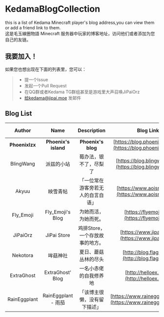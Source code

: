 # KedamaBlogCollection

this is a list of Kedama Minecraft player's blog address,you can view them or add a friend link to them.  
这是毛玉線圈物語 Minecraft 服务器中玩家的博客地址，访问他们或者添加为您自己的友链。

## 我要加入！

如果您也想出现在下面的列表里，您可以：

> - 提一个Issue
> - 发起一个Pull Request
> - 在QQ群或者Kedama TG群组甚至是游戏里大声召唤JiPaiOrz
> - 给kedama@jipai.moe 发邮件

## Blog List

Author | Name | Description | Blog Link | Avatar Link(optional) | banner(optional)
:------------: | :-------------: | :------------: | :------------: |:------------: |:------------:
**Phoenixlzx** | **Phoenix's island** | **Phoenix's blog** | [https://blog.phoenixlzx.com/](https://blog.phoenixlzx.com/) | ![avatar](https://blog.phoenixlzx.com/static/img/avatar/avatar.jpg)
BlingWang | 派兹的小站  | 莓办法，银不了，尽梨了 | [https://blog.blingwang.cn/](https://blog.blingwang.cn/) | ![avatar](https://blingwang.cn/meiliangxin.jpg)|![banner](https://blingwang.cn/banner.jpg)
Akyuu | 映雪青帖  | 「一位常在游客旁若无人的自言自语」 | [https://www.aoisnow.net/](https://www.aoisnow.net/) | ![avatar](https://www.aoisnow.net/blog/wp-content/uploads/2015/09/avatar.jpg)
Fly_Emoji | Fly_Emoji's Blog | 为她而活，为她而死。| [https://flyemoji.xyz](https://flyemoji.xyz) | ![avatar](https://s1.ax1x.com/2018/12/22/FsvdHK.jpg)
JiPaiOrz | JiPai Store | 鸡排Store，一个存放故事的地方。| [https://www.jipai.moe/](https://www.jipai.moe/) | ![avatar](https://www.jipai.moe/sources/img/jipai_avatar.png)
Nekotora | 哞菇神社 | 夏日、蘑菇丛林的尽头 | [http://blog.flag.moe/](http://blog.flag.moe/) | ![avatar](http://blog.flag.moe/usr/themes/Azumarill/img/avatar.png)
ExtraGhost | ExtraGhost' Blog | 一名小赤佬的自我修养地| [http://helloex.ooo/](http://helloex.ooo/) |
RainEggplant | RainEggplant - 雨茄 | 「该博主很懒，没有留下描述」| [https://www.raineggplant.com/](https://www.raineggplant.com/) | ![avatar](https://www.raineggplant.com/avatar/26fdc317e77802f1864f8b5b0933fb9a-112.jpg)
